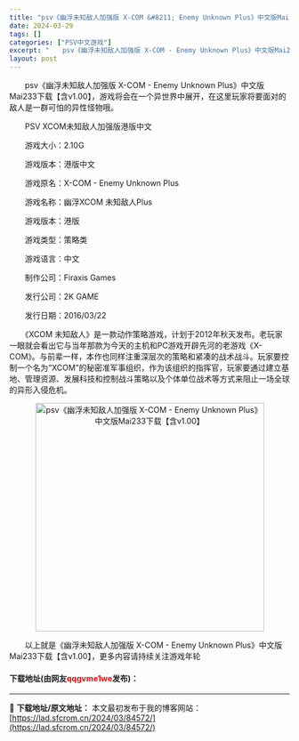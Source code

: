 ```yaml
---
title: "psv《幽浮未知敌人加强版 X-COM &#8211; Enemy Unknown Plus》中文版Mai233下载【含v1.00】"
date: 2024-03-29
tags: []
categories: ["PSV中文游戏"]
excerpt: "　　psv《幽浮未知敌人加强版 X-COM - Enemy Unknown Plus》中文版Mai233下载【含v1.00】，游戏将会在一个异世界中展开，在这里玩家将要面对的敌人是一群可怕的异性怪物哦。 　　PSV XCOM未知敌人加强版港版中文 　　游戏大小：2.10G 　　游戏版本：港版中文 　&hellip;"
layout: post
---
```


 <p>　　psv《幽浮未知敌人加强版 X-COM - Enemy Unknown Plus》中文版Mai233下载【含v1.00】，游戏将会在一个异世界中展开，在这里玩家将要面对的敌人是一群可怕的异性怪物哦。</p> <p>　　PSV XCOM未知敌人加强版港版中文</p> <p>　　游戏大小：2.10G</p> <p>　　游戏版本：港版中文</p> <p>　　游戏原名：X-COM - Enemy Unknown Plus</p> <p>　　游戏名称：幽浮XCOM 未知敌人Plus</p> <p>　　游戏版本：港版</p> <p>　　游戏类型：策略类</p> <p>　　游戏语言：中文</p> <p>　　制作公司：Firaxis Games</p> <p>　　发行公司：2K GAME</p> <p>　　发行日期：2016/03/22</p> <p>　　《XCOM 未知敌人》是一款动作策略游戏，计划于2012年秋天发布。老玩家一眼就会看出它与当年那款为今天的主机和PC游戏开辟先河的老游戏《X-COM》。与前辈一样，本作也同样注重深层次的策略和紧凑的战术战斗。玩家要控制一个名为&ldquo;XCOM&rdquo;的秘密准军事组织，作为该组织的指挥官，玩家要通过建立基地、管理资源、发展科技和控制战斗策略以及个体单位战术等方式来阻止一场全球的异形入侵危机。</p> <p align="center"><img align="" border="0" src="https://lad.sfcrom.cn/wp-content/uploads/2024/03/20240329_660673493a174.jpg" width="411" alt="psv《幽浮未知敌人加强版 X-COM - Enemy Unknown Plus》中文版Mai233下载【含v1.00】" /></p> <p>　　以上就是《幽浮未知敌人加强版 X-COM - Enemy Unknown Plus》中文版Mai233下载【含v1.00】，更多内容请持续关注游戏年轮</p> <p><h4>下载地址(由网友<font color="red">qqgvme1we</font>发布)：</h4></p> 

---
📖 **下载地址/原文地址：** 本文最初发布于我的博客网站：[https://lad.sfcrom.cn/2024/03/84572/](https://lad.sfcrom.cn/2024/03/84572/)
